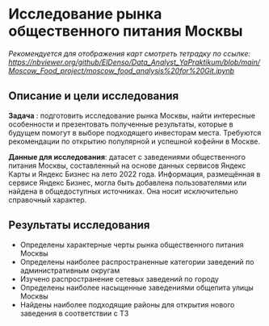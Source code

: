 # Исследование рынка общественного питания Москвы
*Рекомендуется для отображения карт смотреть тетрадку по ссылке: https://nbviewer.org/github/ElDenso/Data_Analyst_YaPraktikum/blob/main/Moscow_Food_project/moscow_food_analysis%20for%20Git.ipynb*

## Описание и цели исследования
**Задача** : подготовить исследование рынка Москвы, найти интересные особенности и презентовать полученные результаты, которые в будущем помогут в выборе подходящего инвесторам места. Требуются рекомендации по открытию популярной и успешной кофейни в Москве.

**Данные для исследования**: датасет с заведениями общественного питания Москвы, составленный на основе данных сервисов Яндекс Карты и Яндекс Бизнес на лето 2022 года. Информация, размещённая в сервисе Яндекс Бизнес, могла быть добавлена пользователями или найдена в общедоступных источниках. Она носит исключительно справочный характер.

## Результаты исследования

* Определены характерные черты рынка общественного питания Москвы
* Определены наиболее распространенные категории заведений по административным округам
* Изучено распространение сетевых заведений по городу
* Определены наиболее насыщенные заведениями общепита улицы Москвы
* Найдены наиболее подходящие районы для открытия нового заведения в соответствии с ТЗ
